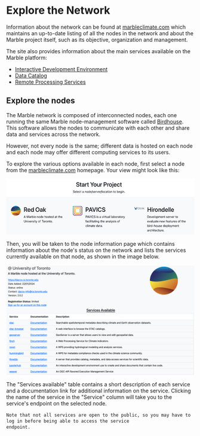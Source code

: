 # Explore the Network


Information about the network can be found at [marbleclimate.com](https://marbleclimate.com) which maintains an up-to-date 
listing of all the nodes in the network and about the Marble project itself, such as its objective, organization and
management.

The site also provides information about the main services available on the Marble platform:

- [Interactive Development Environment](../ide/ide.md)
- [Data Catalog](../catalog/catalog.md)
- [Remote Processing Services](../remote-processing/remote-processing.md)

## Explore the nodes

The Marble network is composed of interconnected nodes, each one running the same Marble node-management software called [Birdhouse](https://github.com/bird-house). This
software allows the nodes to communicate with each other and share data and services across the network. 

However, not every node is the same; different data is hosted on each node and each node may offer different computing 
services to its users. 

To explore the various options available in each node, first select a node from the 
[marbleclimate.com](https://marbleclimate.com) homepage. Your view might look like this:

![Node Description Item](images/node-description-item.png)

Then, you will be taken to the node information page which contains information about the node's status on the network and
lists the services currently available on that node, as shown in the image below. 

![Node Information](images/node-services.png)

The "Services available" table contains a short description of each service and a documentation link for additional information on
the service. Clicking the name of the service in the "Service" column will take you to the service's endpoint on the selected node.

```{note}
Note that not all services are open to the public, so you may have to log in before being able to access the service
endpoint.
```
